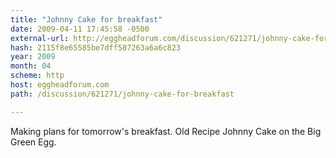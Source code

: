 ```yaml
---
title: "Johnny Cake for breakfast"
date: 2009-04-11 17:45:58 -0500
external-url: http://eggheadforum.com/discussion/621271/johnny-cake-for-breakfast
hash: 2115f8e65585be7dff587263a6a6c823
year: 2009
month: 04
scheme: http
host: eggheadforum.com
path: /discussion/621271/johnny-cake-for-breakfast

---
```


Making plans for tomorrow's breakfast. Old Recipe Johnny Cake on the Big Green Egg.
